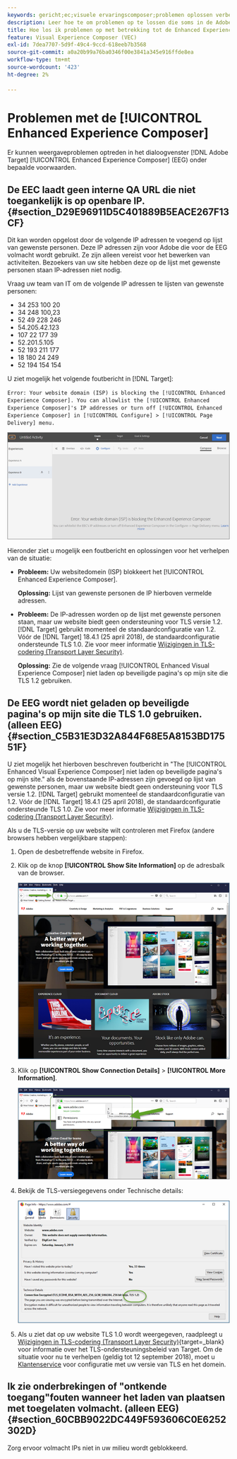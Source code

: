 ```yaml
---
keywords: gericht;ec;visuele ervaringscomposer;problemen oplossen verbeterde ervaringscomposer;het oplossen van problemen
description: Leer hoe te om problemen op te lossen die soms in de Adobe voorkomen [!DNL Target] Enhanced Experience Composer (EEC) onder bepaalde voorwaarden.
title: Hoe los ik problemen op met betrekking tot de Enhanced Experience Composer?
feature: Visual Experience Composer (VEC)
exl-id: 7dea7707-5d9f-49c4-9ccd-618eeb7b3568
source-git-commit: a0a20b99a76ba0346f00e3841a345e916ffde8ea
workflow-type: tm+mt
source-wordcount: '423'
ht-degree: 2%

---
```


# Problemen met de [!UICONTROL Enhanced Experience Composer]

Er kunnen weergaveproblemen optreden in het dialoogvenster [!DNL Adobe Target] [!UICONTROL Enhanced Experience Composer] (EEG) onder bepaalde voorwaarden.

## De EEC laadt geen interne QA URL die niet toegankelijk is op openbare IP. {#section_D29E96911D5C401889B5EACE267F13CF}

Dit kan worden opgelost door de volgende IP adressen te voegend op lijst van gewenste personen. Deze IP adressen zijn voor Adobe die voor de EEG volmacht wordt gebruikt. Ze zijn alleen vereist voor het bewerken van activiteiten. Bezoekers van uw site hebben deze op de lijst met gewenste personen staan IP-adressen niet nodig.

Vraag uw team van IT om de volgende IP adressen te lijsten van gewenste personen:

* 34 253 100 20
* 34 248 100,23
* 52 49 228 246
* 54.205.42.123
* 107 22 177 39
* 52.201.5.105
* 52 193 211 177
* 18 180 24 249
* 52 194 154 154

U ziet mogelijk het volgende foutbericht in [!DNL Target]:

`Error: Your website domain (ISP) is blocking the [!UICONTROL Enhanced Experience Composer]. You can allowlist the [!UICONTROL Enhanced Experience Composer]'s IP addresses or turn off [!UICONTROL Enhanced Experience Composer] in [!UICONTROL Configure] > [!UICONTROL Page Delivery] menu.`

![](assets/EEC_error.png)

Hieronder ziet u mogelijk een foutbericht en oplossingen voor het verhelpen van de situatie:

* **Probleem:** Uw websitedomein (ISP) blokkeert het [!UICONTROL Enhanced Experience Composer].

   **Oplossing:** Lijst van gewenste personen de IP hierboven vermelde adressen.

* **Probleem:** De IP-adressen worden op de lijst met gewenste personen staan, maar uw website biedt geen ondersteuning voor TLS versie 1.2. [!DNL Target] gebruikt momenteel de standaardconfiguratie van 1.2. Vóór de [!DNL Target] 18.4.1 (25 april 2018), de standaardconfiguratie ondersteunde TLS 1.0. Zie voor meer informatie [Wijzigingen in TLS-codering (Transport Layer Security)](https://developer.adobe.com/target/before-implement/tls-transport-layer-security-encryption/).

   **Oplossing:** Zie de volgende vraag [!UICONTROL Enhanced Visual Experience Composer] niet laden op beveiligde pagina&#39;s op mijn site die TLS 1.2 gebruiken.

## De EEG wordt niet geladen op beveiligde pagina&#39;s op mijn site die TLS 1.0 gebruiken. (alleen EEG) {#section_C5B31E3D32A844F68E5A8153BD17551F}

U ziet mogelijk het hierboven beschreven foutbericht in &quot;The [!UICONTROL Enhanced Visual Experience Composer] niet laden op beveiligde pagina&#39;s op mijn site.&quot; als de bovenstaande IP-adressen zijn gevoegd op lijst van gewenste personen, maar uw website biedt geen ondersteuning voor TLS versie 1.2. [!DNL Target] gebruikt momenteel de standaardconfiguratie van 1.2. Vóór de [!DNL Target] 18.4.1 (25 april 2018), de standaardconfiguratie ondersteunde TLS 1.0. Zie voor meer informatie [Wijzigingen in TLS-codering (Transport Layer Security)](https://developer.adobe.com/target/before-implement/tls-transport-layer-security-encryption/).

Als u de TLS-versie op uw website wilt controleren met Firefox (andere browsers hebben vergelijkbare stappen):

1. Open de desbetreffende website in Firefox.
1. Klik op de knop **[!UICONTROL Show Site Information]** op de adresbalk van de browser.

   ![](assets/firefox_more_info.png)

1. Klik op **[!UICONTROL Show Connection Details]** > **[!UICONTROL More Information]**.

   ![](assets/firefox_more_info_2.png)

1. Bekijk de TLS-versiegegevens onder Technische details:

   ![](assets/firefox_more_info_3.png)

1. Als u ziet dat op uw website TLS 1.0 wordt weergegeven, raadpleegt u [Wijzigingen in TLS-codering (Transport Layer Security)](https://developer.adobe.com/target/before-implement/tls-transport-layer-security-encryption/){target=_blank} voor informatie over het TLS-ondersteuningsbeleid van Target. Om de situatie voor nu te verhelpen (geldig tot 12 september 2018), moet u [Klantenservice](/help/main/cmp-resources-and-contact-information.md#reference_ACA3391A00EF467B87930A450050077C) voor configuratie met uw versie van TLS en het domein.

## Ik zie onderbrekingen of &quot;ontkende toegang&quot;fouten wanneer het laden van plaatsen met toegelaten volmacht. (alleen EEG) {#section_60CBB9022DC449F593606C0E6252302D}

Zorg ervoor volmacht IPs niet in uw milieu wordt geblokkeerd.
